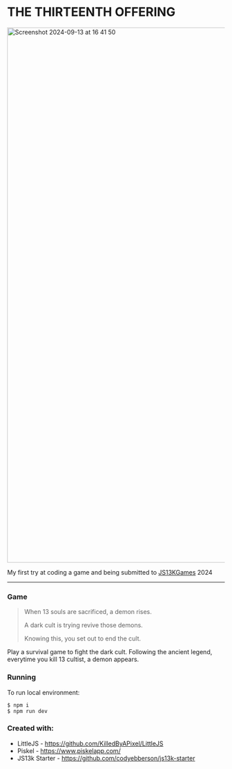 # THE THIRTEENTH OFFERING
<img width="1238" alt="Screenshot 2024-09-13 at 16 41 50" src="https://github.com/user-attachments/assets/b75792fd-a22a-4754-8138-470b7ff5b2b9">

My first try at coding a game and being submitted to [JS13KGames](https://js13kgames.com/) 2024

---
### Game

> When 13 souls are sacrificed, a demon rises. 
> 
> A dark cult is trying revive those demons. 
> 
> Knowing this, 
> you set out to end the cult.

Play a survival game to fight the dark cult. Following the ancient legend, everytime you kill 13 cultist, a demon appears.


### Running

To run local environment:
```
$ npm i
$ npm run dev 
```

### Created with:

- LittleJS - https://github.com/KilledByAPixel/LittleJS
- Piskel - https://www.piskelapp.com/
- JS13k Starter - https://github.com/codyebberson/js13k-starter
